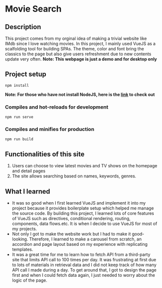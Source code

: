 # Movie Search

## Description

This project comes from my orginal idea of making a trivial website like IMdb since I love watching movies. In this project, I mainly used VueJS as a scalfolding tool for building SPAs. The theme, color and font bring the classics to the page but also give users refreshment due to new contents update very often.
**Note: This webpage is just a demo and for desktop only**

## Project setup
```
npm install
```
**Note: For those who have not install NodeJS, here is the [link](https://nodejs.org/en/) to check out**

### Compiles and hot-reloads for development
```
npm run serve
```

### Compiles and minifies for production
```
npm run build
```

## Functionalities of this site

1. Users can choose to view latest movies and TV shows on the homepage and detail pages
2. The site allows searching based on names, keywords, genres.

## What I learned

- It was so good when I first learned VueJS and implement it into my project because it provides boilerplate setup which helped me manage the source code.
By building this project, I learned lots of core features of VueJS such as directives, conditional rendering, routing, components, data flows.etc. It is when I decide to use VueJS for most of my projects.
- Not only I got to make the website work but I had to make it good-looking. Therefore, I learned to make a carousel from scratch, an accordion and page layout based on my experience with replicating templates.
- It was a great time for me to learn how to fetch API from a third-party site that limits API call to 100 times per day. It was frustrating at first due to lots of materials in retrieval data and I did not keep track of how many API call I made during a day. To get around that, I got to design the page first and when I could fetch data again, I just needed to worry about the logic of the page.
